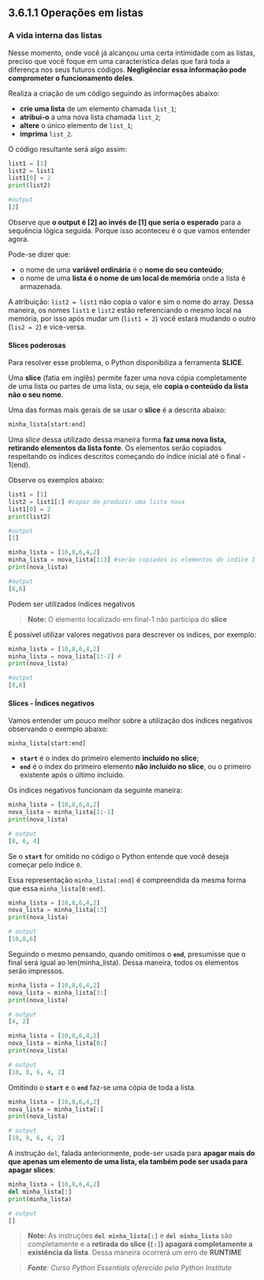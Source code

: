 ## 3.6.1.1 Operações em listas

### A vida interna das listas

Nesse momento, onde você já alcançou uma certa intimidade com as listas, preciso que você foque em uma característica delas que fará toda a diferença nos seus futuros códigos. **Negligênciar essa informação pode comprometer o funcionamento deles**.

Realiza a criação de um código seguindo as informações abaixo:

- **crie uma lista** de um elemento chamada ``list_1``;
- **atribui-o** a uma nova lista chamada ``list_2``;
- **altere** o único elemento de ``list_1``;
- **imprima** ``list_2``.

O código resultante será algo assim:

```python
list1 = [1]
list2 = list1
list1[0] = 2
print(list2)

#output
[2]
```

Observe que **o output é [2] ao invés de [1] que seria o esperado** para a sequência lógica seguida. Porque isso aconteceu é o que vamos entender agora.

Pode-se dizer que:

- o nome de uma **variável ordinária** é o **nome do seu conteúdo**;
- o nome de uma **lista é o nome de um local de memória** onde a lista é armazenada.

A atribuição: ``list2 = list1`` não copia o valor e sim o nome do array. Dessa maneira, os nomes ``list1`` e ``list2`` estão referenciando o mesmo local na memória, por isso após mudar um (``list1 = 2``) você estará mudando o outro (``lis2 = 2``) e vice-versa.


#### Slices poderosas

Para resolver esse problema, o Python disponibiliza a ferramenta **SLICE**.

Uma **slice** (fatia em inglês) permite fazer uma nova cópia completamente de uma lista ou partes de uma lista, ou seja, ele **copia o conteúdo da lista não o seu nome**.

Uma das formas mais gerais de se usar o **slice** é a descrita abaixo:

```python
minha_lista[start:end]
```

Uma *slice* dessa utilizado dessa maneira forma **faz uma nova lista, retirando elementos da lista fonte**. Os elementos serão copiados respeitando os índices descritos começando do índice inicial até o final - 1(end).

Observe os exemplos abaixo:

```python
list1 = [1]
list2 = list1[:] #capaz de produzir uma lista nova
list1[0] = 2
print(list2)

#output
[1]

minha_lista = [10,8,6,4,2]
minha_lista = nova_lista[1:3] #serão copiados os elementos do indice 1 até o indice 3-1(2) da lista minha_lista.
print(nova_lista)

#output
[8,6]
```
Podem ser utilizados índices negativos

>**Note:**
>O elemento localizado em final-1 não participa do **slice**

É possível utilizar valores negativos para descrever os indíces, por exemplo:

```python
minha_lista = [10,8,6,4,2]
minha_lista = nova_lista[1:-2] #
print(nova_lista)

#output
[8,6]
```

#### Slices - Índices negativos

Vamos entender um pouco melhor sobre a utilização dos índices negativos observando o exemplo abaixo:

`minha_lista[start:end]`

 - **``start``** é o index do primeiro elemento **incluído no slice**;
 - **``end``** é o index do primeiro elemento **não incluído no slice**, ou o primeiro existente após o último incluido.

Os índices negativos funcionam da seguinte maneira:

```python
minha_lista = [10,8,6,4,2]
nova_lista = minha_lista[1:-1]
print(nova_lista)

# output
[8, 6, 4]
```
Se o **``start``** for omitido no código o Python entende que você deseja começar pelo índice ``0``.

Essa representação `minha_lista[:end]` é compreendida da mesma forma que essa `minha_lista[0:end]`.

```python
minha_lista = [10,8,6,4,2]
nova_lista = minha_lista[:3]
print(nova_lista)

# output
[10,8,6]
```
Seguindo o mesmo pensando, quando omitimos o **``end``**, presumisse que o final será igual ao len(minha_lista). Dessa maneira, todos os elementos serão impressos.

```python
minha_lista = [10,8,6,4,2]
nova_lista = minha_lista[3:]
print(nova_lista)

# output
[4, 2]
```

```python
minha_lista = [10,8,6,4,2]
nova_lista = minha_lista[0:]
print(nova_lista)

# output
[10, 8, 6, 4, 2]
```

Omitindo o **``start``** e o **``end``** faz-se uma cópia de toda a lista.

```python
minha_lista = [10,8,6,4,2]
nova_lista = minha_lista[:]
print(nova_lista)

# output
[10, 8, 6, 4, 2]
```
A instrução ``del``, falada anteriormente, pode-ser usada para **apagar mais do que apenas um elemento de uma lista, ela também pode ser usada para apagar slices**: 

```python
minha_lista = [10,8,6,4,2]
del minha_lista[:]
print(minha_lista)

# output
[]
```

> **Note:**
> As instruções **``del minha_lista[:]``** e **``del minha_lista``** são completamente e a **retirada do slice (``[:]``) apagará completamente a existência da lista**. Dessa maneira ocorrerá um erro de **RUNTIME**


>***Fonte**: Curso Python Essentials oferecido pela Python Institute*